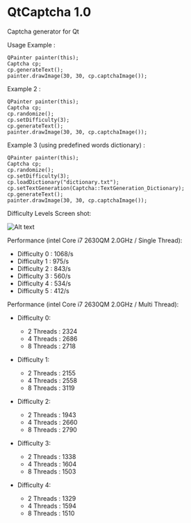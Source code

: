 QtCaptcha 1.0
=========

Captcha generator for Qt

Usage Example : 

  	QPainter painter(this);
	Captcha cp;
	cp.generateText();
	painter.drawImage(30, 30, cp.captchaImage());
	
	
Example 2 : 

  	QPainter painter(this);
	Captcha cp;
	cp.randomize();
  	cp.setDifficulty(3);
	cp.generateText();
	painter.drawImage(30, 30, cp.captchaImage());

Example 3 (using predefined words dictionary) : 

	QPainter painter(this);
	Captcha cp;
	cp.randomize();
  	cp.setDifficulty(3);
	cp.loadDictionary("dictionary.txt");
	cp.setTextGeneration(Captcha::TextGeneration_Dictionary);
	cp.generateText();
	painter.drawImage(30, 30, cp.captchaImage());

Difficulty Levels Screen shot: 

![Alt text](/difficultylevels.jpg?raw=true "Difficulty Levels")

Performance (intel Core i7 2630QM 2.0GHz / Single Thread):

- Difficulty 0 : 1068/s
- Difficulty 1 : 975/s
- Difficulty 2 : 843/s
- Difficulty 3 : 560/s
- Difficulty 4 : 534/s
- Difficulty 5 : 412/s

Performance (intel Core i7 2630QM 2.0GHz / Multi Thread):

- Difficulty 0:

	- 2 Threads : 2324
	- 4 Threads : 2686
	- 8 Threads : 2718

- Difficulty 1:

	- 2 Threads : 2155
	- 4 Threads : 2558
	- 8 Threads : 3119

- Difficulty 2:

	- 2 Threads : 1943
	- 4 Threads : 2660
	- 8 Threads : 2790

- Difficulty 3:

	- 2 Threads : 1338
	- 4 Threads : 1604
	- 8 Threads : 1503

- Difficulty 4:

	- 2 Threads : 1329
	- 4 Threads : 1594
	- 8 Threads : 1510
